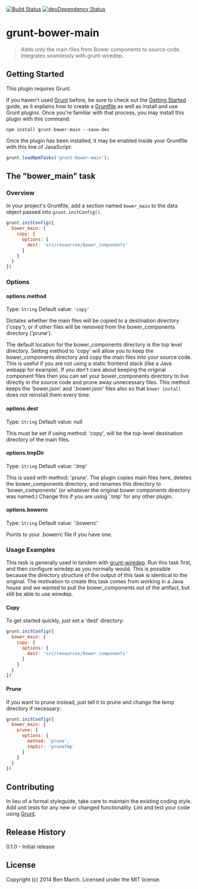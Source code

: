 [![Build Status](https://travis-ci.org/benmarch/grunt-bower-main.svg?branch=master)](https://travis-ci.org/benmarch/grunt-bower-main)
[![devDependency Status](https://david-dm.org/benmarch/grunt-bower-main/dev-status.svg)](https://david-dm.org/benmarch/grunt-bower-main#info=devDependencies)

# grunt-bower-main

> Adds only the main files from Bower components to source code. Integrates seamlessly with grunt-wiredep.

## Getting Started
This plugin requires Grunt.

If you haven't used [Grunt](http://gruntjs.com/) before, be sure to check out the [Getting Started](http://gruntjs.com/getting-started) guide, as it explains how to create a [Gruntfile](http://gruntjs.com/sample-gruntfile) as well as install and use Grunt plugins. Once you're familiar with that process, you may install this plugin with this command:

```shell
npm install grunt-bower-main --save-dev
```

Once the plugin has been installed, it may be enabled inside your Gruntfile with this line of JavaScript:

```js
grunt.loadNpmTasks('grunt-bower-main');
```

## The "bower_main" task

### Overview
In your project's Gruntfile, add a section named `bower_main` to the data object passed into `grunt.initConfig()`.

```js
grunt.initConfig({
  bower_main: {
    copy: {
      options: {
        dest: 'src/resources/bower_components'
      }
    }
  }
})
```

### Options

#### options.method
Type: `String`
Default value: `'copy'`

Dictates whether the main files will be copied to a destination directory ('copy'), or if other files will be removed from the
bower_components directory ('prune').

The default location for the bower_components directory is the top level directory. Setting method to 'copy' will
allow you to keep the bower_components directory and copy the main files into your source code. This is useful if you
are not using a static frontend stack (like a Java webapp for example). If you don't care about keeping the original
component files then you can set your bower_components directory to live directly in the source code and prune away
unnecessary files. This method keeps the 'bower.json' and '.bower.json' files also so that `bower install` does not 
reinstall them every time.

#### options.dest
Type: `String`
Default value: null

This must be set if using method: 'copy', will be the top-level destination directory of the main files.

#### options.tmpDir
Type: `String`
Default value: '.tmp'

This is used with method: 'prune'. The plugin copies main files here, deletes the bower_components directory, and renames
this directory to 'bower_components' (or whatever the original bower components directory was named.) Change this if you
are using '.tmp' for any other plugin.

#### options.bowerrc
Type: `String`
Default value: '.bowerrc'

Points to your .bowerrc file if you have one.

### Usage Examples
This task is generally used in tandem with [grunt-wiredep](https://github.com/stephenplusplus/grunt-wiredep). Run this 
task first, and then configure wiredep as you normally would. This is possible because the directory structure of the 
output of this task is identical to the original. The motivation to create this task comes from working in a Java house
and we wanted to pull the bower_components out of the artifact, but still be able to use wiredep.

#### Copy
To get started quickly, just set a 'dest' directory:

```js
grunt.initConfig({
  bower_main: {
    copy: {
      options: {
        dest: 'src/resources/bower_components'
      }
    }  
  }
})
```

#### Prune
If you want to prune instead, just tell it to prune and change the temp directory if necessary:

```js
grunt.initConfig({
  bower_main: {
    prune: {
      options: {
        method: 'prune',
        tmpDir: 'pruneTmp'
      }
    }  
  }
})
```

## Contributing
In lieu of a formal styleguide, take care to maintain the existing coding style. Add unit tests for any new or changed functionality. Lint and test your code using [Grunt](http://gruntjs.com/).

## Release History
0.1.0 - Initial release

## License
Copyright (c) 2014 Ben March. Licensed under the MIT license.
